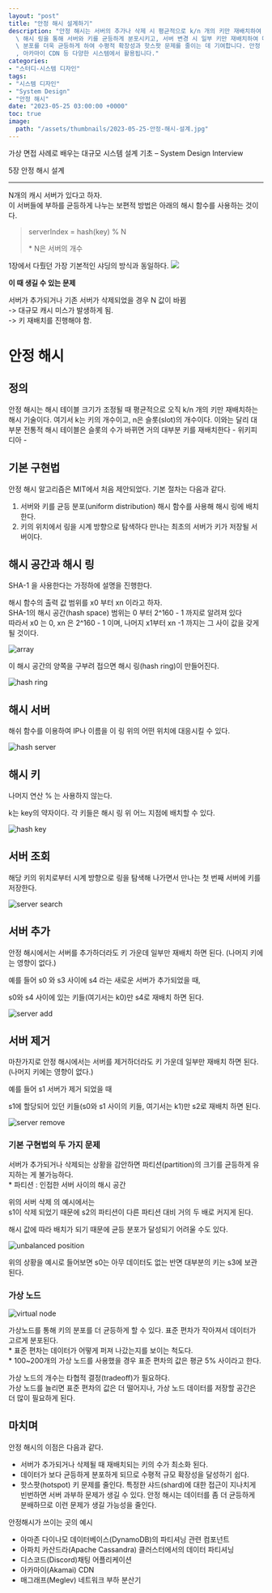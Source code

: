 ```yaml
---
layout: "post"
title: "안정 해시 설계하기"
description: "안정 해시는 서버의 추가나 삭제 시 평균적으로 k/n 개의 키만 재배치하여 대규모 캐시 미스를 방지하는 해시 기술입니다.\
  \ 해시 링을 통해 서버와 키를 균등하게 분포시키고, 서버 변경 시 일부 키만 재배치하여 데이터의 균형을 유지합니다. 가상 노드를 활용하면 키의\
  \ 분포를 더욱 균등하게 하여 수평적 확장성과 핫스팟 문제를 줄이는 데 기여합니다. 안정 해시는 아마존 다이나모DB, 아파치 카산드라, 디스코드\
  , 아카마이 CDN 등 다양한 시스템에서 활용됩니다."
categories:
- "스터디-시스템 디자인"
tags:
- "시스템 디자인"
- "System Design"
- "안정 해시"
date: "2023-05-25 03:00:00 +0000"
toc: true
image:
  path: "/assets/thumbnails/2023-05-25-안정-해시-설계.jpg"
---
```


가상 면접 사례로 배우는 대규모 시스템 설계 기초 – System Design Interview

5장 안정 해시 설계

---

N개의 캐시 서버가 있다고 하자.  
이 서버들에 부하를 균등하게 나누는 보편적 방법은 아래의 해시 함수를 사용하는 것이다.

> serverIndex = hash(key) % N
>
> \* N은 서버의 개수

1장에서 다뤘던 가장 기본적인 샤딩의 방식과 동일하다.
![](/assets/images/2023-05-25-안정-해시-설계/image1.png)

**이 때 생길 수 있는 문제**

서버가 추가되거나 기존 서버가 삭제되었을 경우 N 값이 바뀜  
\-> 대규모 캐시 미스가 발생하게 됨.  
\-> 키 재배치를 진행해야 함.

# 안정 해시

## 정의

안정 해시는 해시 테이블 크기가 조정될 때 평균적으로 오직 k/n 개의 키만 재배치하는 해시 기술이다. 여기서 k는 키의 개수이고, n은 슬롯(slot)의 개수이다. 이와는 달리 대부분 전통적 해시 테이블은 슬롯의 수가 바뀌면 거의 대부분 키를 재배치한다
\- 위키피디아 -

## 기본 구현법

안정 해시 알고리즘은 MIT에서 처음 제안되었다. 기본 절차는 다음과 같다.

1. 서버와 키를 균등 분포(uniform distribution) 해시 함수를 사용해 해시 링에 배치한다.
2. 키의 위치에서 링을 시계 방향으로 탐색하다 만나는 최초의 서버가 키가 저장될 서버이다.

## 해시 공간과 해시 링

SHA-1 을 사용한다는 가정하에 설명을 진행한다.

해시 함수의 출력 값 범위를 x0 부터 xn 이라고 하자.  
SHA-1의 해시 공간(hash space) 범위는 0 부터 2^160 - 1 까지로 알려져 있다  
따라서 x0 는 0, xn 은 2^160 - 1 이며, 나머지 x1부터 xn -1 까지는 그 사이 값을 갖게 될 것이다.

![array](/assets//images/2023-05-25-안정-해시-설계/image2.png)

이 해시 공간의 양쪽을 구부려 접으면 해시 링(hash ring)이 만들어진다.

![hash ring](/assets//images/2023-05-25-안정-해시-설계/image3.png)

## 해시 서버

해쉬 함수를 이용하여 IP나 이름을 이 링 위의 어떤 위치에 대응시킬 수 있다.

![hash server](/assets//images/2023-05-25-안정-해시-설계/image3.png)

## 해시 키

나머지 연산 % 는 사용하지 않는다.

k는 key의 약자이다. 각 키들은 해시 링 위 어느 지점에 배치할 수 있다.

![hash key](/assets//images/2023-05-25-안정-해시-설계/image5.png)

## 서버 조회

해당 키의 위치로부터 시계 방향으로 링을 탐색해 나가면서 만나는 첫 번째 서버에 키를 저장한다.

![server search](/assets//images/2023-05-25-안정-해시-설계/image6.png)

## 서버 추가

안정 해시에서는 서버를 추가하더라도 키 가운데 일부만 재배치 하면 된다. (나머지 키에는 영향이 없다.)

예를 들어 s0 와 s3 사이에 s4 라는 새로운 서버가 추가되었을 때,

s0와 s4 사이에 있는 키들(여기서는 k0)만 s4로 재배치 하면 된다.

![server add](/assets//images/2023-05-25-안정-해시-설계/image7.png)

## 서버 제거

마찬가지로 안정 해시에서는 서버를 제거하더라도 키 가운데 일부만 재배치 하면 된다. (나머지 키에는 영향이 없다.)

예를 들어 s1 서버가 제거 되었을 때

s1에 할당되어 있던 키들(s0와 s1 사이의 키들, 여기서는 k1)만 s2로 재배치 하면 된다.

![server remove](/assets//images/2023-05-25-안정-해시-설계/image8.png)

### 기본 구현법의 두 가지 문제

서버가 추가되거나 삭제되는 상황을 감안하면 파티션(partition)의 크기를 균등하게 유지하는 게 불가능하다.  
\* 파티션 : 인접한 서버 사이의 해시 공간

위의 서버 삭제 의 예시에서는  
s1이 삭제 되었기 때문에 s2의 파티션이 다른 파티션 대비 거의 두 배로 커지게 된다.

해시 값에 따라 배치가 되기 때문에 균등 분포가 달성되기 어려울 수도 있다.

![unbalanced position](/assets//images/2023-05-25-안정-해시-설계/image9.png)

위의 상황을 예시로 들어보면 s0는 아무 데이터도 없는 반면 대부분의 키는 s3에 보관된다.

### 가상 노드

![virtual node](/assets//images/2023-05-25-안정-해시-설계/image10.png)

가상노드를 통해 키의 분포를 더 균등하게 할 수 있다. 표준 편차가 작아져서 데이터가 고르게 분포된다.  
\* 표준 편차는 데이터가 어떻게 퍼져 나갔는지를 보이는 척도다.  
\* 100~200개의 가상 노드를 사용했을 경우 표준 편차의 값은 평균 5% 사이라고 한다.

가상 노드의 개수는 타협적 결정(tradeoff)가 필요하다.  
가상 노드를 늘리면 표준 편차의 값은 더 떨어지나, 가상 노드 데이터를 저장할 공간은 더 많이 필요하게 된다.

## 마치며

안정 해시의 이점은 다음과 같다.

- 서버가 추가되거나 삭제될 때 재배치되는 키의 수가 최소화 된다.
- 데이터가 보다 균등하게 분포하게 되므로 수평적 규모 확장성을 달성하기 쉽다.
- 핫스팟(hotspot) 키 문제를 줄인다. 특정한 샤드(shard)에 대한 접근이 지나치게 빈번하면 서버 과부하 문제가 생길 수 있다. 안정 해시는 데이터를 좀 더 균등하게 분배하므로 이런 문제가 생길 가능성을 줄인다.

안정해시가 쓰이는 곳의 예시

- 아마존 다이나모 데이터베이스(DynamoDB)의 파티셔닝 관련 컴포넌트
- 아파치 카산드라(Apache Cassandra) 클러스터에서의 데이터 파티셔닝
- 디스코드(Discord)채팅 어플리케이션
- 아카마이(Akamai) CDN
- 매그래프(Meglev) 네트워크 부하 분산기

